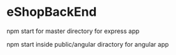# eShopBackEnd

npm start for master directory for express app

npm start inside public/angular diractory for angular app

